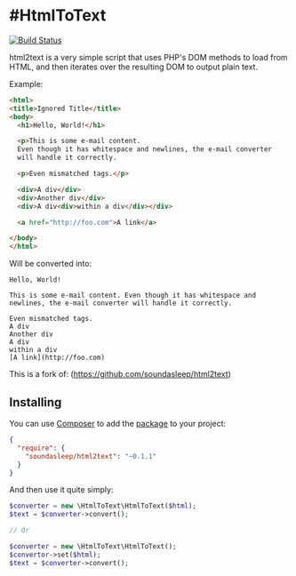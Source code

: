 #HtmlToText
=========
[![Build Status](https://travis-ci.org/apt142/Colorizr.svg?branch=master)](https://travis-ci.org/apt142/Colorizr)

html2text is a very simple script that uses PHP's DOM methods to load from HTML,
 and then iterates over the resulting DOM to output plain text.

 Example:

```html
<html>
<title>Ignored Title</title>
<body>
  <h1>Hello, World!</h1>

  <p>This is some e-mail content.
  Even though it has whitespace and newlines, the e-mail converter
  will handle it correctly.

  <p>Even mismatched tags.</p>

  <div>A div</div>
  <div>Another div</div>
  <div>A div<div>within a div</div></div>

  <a href="http://foo.com">A link</a>

</body>
</html>
```

Will be converted into:

```text
Hello, World!

This is some e-mail content. Even though it has whitespace and newlines, the e-mail converter will handle it correctly.

Even mismatched tags.
A div
Another div
A div
within a div
[A link](http://foo.com)
```

This is a fork of: (https://github.com/soundasleep/html2text)

## Installing

You can use [Composer](http://getcomposer.org/) to add the [package](https://packagist.org/packages/soundasleep/jsonrpcclient) to your project:

```json
{
  "require": {
    "soundasleep/html2text": "~0.1.1"
  }
}
```

And then use it quite simply:

```php
$converter = new \HtmlToText\HtmlToText($html);
$text = $converter->convert();

// Or

$converter = new \HtmlToText\HtmlToText();
$convertor->set($html);
$text = $converter->convert();
```

